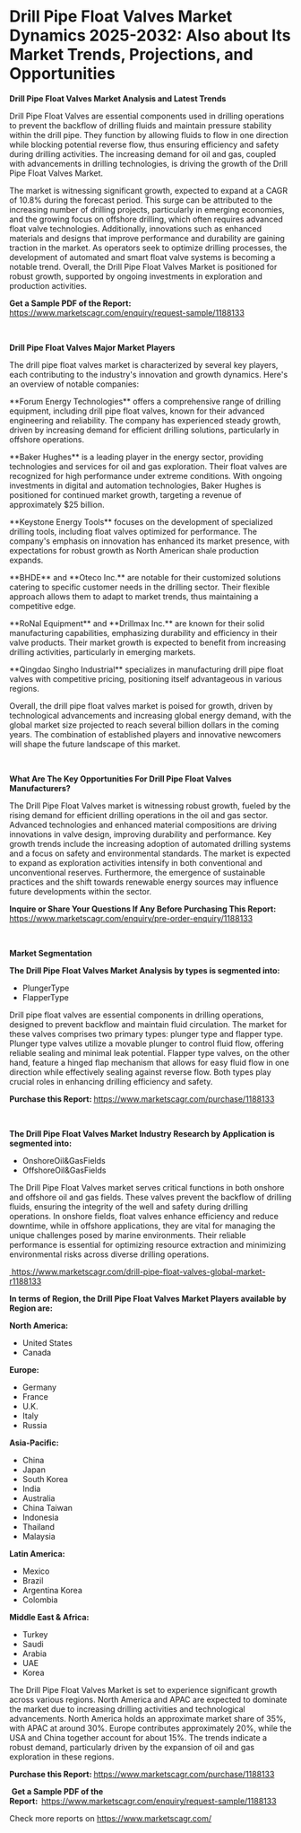 <p><h1>Drill Pipe Float Valves Market Dynamics 2025-2032: Also about Its Market Trends, Projections, and Opportunities</h1></p><p><strong>Drill Pipe Float Valves Market Analysis and Latest Trends</strong></p>
<p><p>Drill Pipe Float Valves are essential components used in drilling operations to prevent the backflow of drilling fluids and maintain pressure stability within the drill pipe. They function by allowing fluids to flow in one direction while blocking potential reverse flow, thus ensuring efficiency and safety during drilling activities. The increasing demand for oil and gas, coupled with advancements in drilling technologies, is driving the growth of the Drill Pipe Float Valves Market.</p><p>The market is witnessing significant growth, expected to expand at a CAGR of 10.8% during the forecast period. This surge can be attributed to the increasing number of drilling projects, particularly in emerging economies, and the growing focus on offshore drilling, which often requires advanced float valve technologies. Additionally, innovations such as enhanced materials and designs that improve performance and durability are gaining traction in the market. As operators seek to optimize drilling processes, the development of automated and smart float valve systems is becoming a notable trend. Overall, the Drill Pipe Float Valves Market is positioned for robust growth, supported by ongoing investments in exploration and production activities.</p></p>
<p><strong>Get a Sample PDF of the Report:&nbsp;</strong> <a href="https://www.marketscagr.com/enquiry/request-sample/1188133?utm_campaign=2319&utm_medium=2&utm_source=Github&utm_content=ia&utm_term=21022025&utm_id=drill-pipe-float-valves">https://www.marketscagr.com/enquiry/request-sample/1188133</a></p>
<p>&nbsp;</p>
<p><strong>Drill Pipe Float Valves Major Market Players</strong></p>
<p><p>The drill pipe float valves market is characterized by several key players, each contributing to the industry's innovation and growth dynamics. Here's an overview of notable companies:</p><p>**Forum Energy Technologies** offers a comprehensive range of drilling equipment, including drill pipe float valves, known for their advanced engineering and reliability. The company has experienced steady growth, driven by increasing demand for efficient drilling solutions, particularly in offshore operations.</p><p>**Baker Hughes** is a leading player in the energy sector, providing technologies and services for oil and gas exploration. Their float valves are recognized for high performance under extreme conditions. With ongoing investments in digital and automation technologies, Baker Hughes is positioned for continued market growth, targeting a revenue of approximately $25 billion.</p><p>**Keystone Energy Tools** focuses on the development of specialized drilling tools, including float valves optimized for performance. The company's emphasis on innovation has enhanced its market presence, with expectations for robust growth as North American shale production expands.</p><p>**BHDE** and **Oteco Inc.** are notable for their customized solutions catering to specific customer needs in the drilling sector. Their flexible approach allows them to adapt to market trends, thus maintaining a competitive edge.</p><p>**RoNal Equipment** and **Drillmax Inc.** are known for their solid manufacturing capabilities, emphasizing durability and efficiency in their valve products. Their market growth is expected to benefit from increasing drilling activities, particularly in emerging markets.</p><p>**Qingdao Singho Industrial** specializes in manufacturing drill pipe float valves with competitive pricing, positioning itself advantageous in various regions.</p><p>Overall, the drill pipe float valves market is poised for growth, driven by technological advancements and increasing global energy demand, with the global market size projected to reach several billion dollars in the coming years. The combination of established players and innovative newcomers will shape the future landscape of this market.</p></p>
<p>&nbsp;</p>
<p><strong>What Are The Key Opportunities For Drill Pipe Float Valves Manufacturers?</strong></p>
<p><p>The Drill Pipe Float Valves market is witnessing robust growth, fueled by the rising demand for efficient drilling operations in the oil and gas sector. Advanced technologies and enhanced material compositions are driving innovations in valve design, improving durability and performance. Key growth trends include the increasing adoption of automated drilling systems and a focus on safety and environmental standards. The market is expected to expand as exploration activities intensify in both conventional and unconventional reserves. Furthermore, the emergence of sustainable practices and the shift towards renewable energy sources may influence future developments within the sector.</p></p>
<p><strong>Inquire or Share Your Questions If Any Before Purchasing This Report:</strong> <a href="https://www.marketscagr.com/enquiry/pre-order-enquiry/1188133?utm_campaign=2319&utm_medium=2&utm_source=Github&utm_content=ia&utm_term=21022025&utm_id=drill-pipe-float-valves">https://www.marketscagr.com/enquiry/pre-order-enquiry/1188133</a></p>
<p>&nbsp;</p>
<p><strong>Market Segmentation</strong></p>
<p><strong>The Drill Pipe Float Valves Market Analysis by types is segmented into:</strong></p>
<p><ul><li>PlungerType</li><li>FlapperType</li></ul></p>
<p><p>Drill pipe float valves are essential components in drilling operations, designed to prevent backflow and maintain fluid circulation. The market for these valves comprises two primary types: plunger type and flapper type. Plunger type valves utilize a movable plunger to control fluid flow, offering reliable sealing and minimal leak potential. Flapper type valves, on the other hand, feature a hinged flap mechanism that allows for easy fluid flow in one direction while effectively sealing against reverse flow. Both types play crucial roles in enhancing drilling efficiency and safety.</p></p>
<p><strong>Purchase this Report:&nbsp;</strong><a href="https://www.marketscagr.com/purchase/1188133?utm_campaign=2319&utm_medium=2&utm_source=Github&utm_content=ia&utm_term=21022025&utm_id=drill-pipe-float-valves">https://www.marketscagr.com/purchase/1188133</a></p>
<p>&nbsp;</p>
<p><strong>The Drill Pipe Float Valves Market Industry Research by Application is segmented into:</strong></p>
<p><ul><li>OnshoreOil&GasFields</li><li>OffshoreOil&GasFields</li></ul></p>
<p><p>The Drill Pipe Float Valves market serves critical functions in both onshore and offshore oil and gas fields. These valves prevent the backflow of drilling fluids, ensuring the integrity of the well and safety during drilling operations. In onshore fields, float valves enhance efficiency and reduce downtime, while in offshore applications, they are vital for managing the unique challenges posed by marine environments. Their reliable performance is essential for optimizing resource extraction and minimizing environmental risks across diverse drilling operations.</p></p>
<p><a href="https://www.marketscagr.com/drill-pipe-float-valves-global-market-r1188133?utm_campaign=2319&utm_medium=2&utm_source=Github&utm_content=ia&utm_term=21022025&utm_id=drill-pipe-float-valves">&nbsp;https://www.marketscagr.com/drill-pipe-float-valves-global-market-r1188133</a></p>
<p><strong>In terms of Region, the Drill Pipe Float Valves Market Players available by Region are:</strong></p>
<p>
    <p> <strong> North America: </strong>
        <ul>
            <li>United States</li>
            <li>Canada</li>
        </ul>
        </p> 
    <p> <strong> Europe: </strong>
        <ul>
            <li>Germany</li>
            <li>France</li>
            <li>U.K.</li>
            <li>Italy</li>
            <li>Russia</li>
        </ul>
        </p> 
    <p> <strong> Asia-Pacific: </strong>
        <ul>
            <li>China</li>
            <li>Japan</li>
            <li>South Korea</li>
            <li>India</li>
            <li>Australia</li>
            <li>China Taiwan</li>
            <li>Indonesia</li>
            <li>Thailand</li>
            <li>Malaysia</li>
        </ul>
        </p> 
    <p> <strong> Latin America: </strong>
        <ul>
            <li>Mexico</li>
            <li>Brazil</li>
            <li>Argentina Korea</li>
            <li>Colombia</li>
        </ul>
        </p> 
    <p> <strong> Middle East & Africa: </strong>
        <ul>
            <li>Turkey</li>
            <li>Saudi</li>
            <li>Arabia</li>
            <li>UAE</li>
            <li>Korea</li>
        </ul>
    </p>
    </p>
<p><p>The Drill Pipe Float Valves Market is set to experience significant growth across various regions. North America and APAC are expected to dominate the market due to increasing drilling activities and technological advancements. North America holds an approximate market share of 35%, with APAC at around 30%. Europe contributes approximately 20%, while the USA and China together account for about 15%. The trends indicate a robust demand, particularly driven by the expansion of oil and gas exploration in these regions.</p></p>
<p><strong>Purchase this Report: </strong><a href="https://www.marketscagr.com/purchase/1188133?utm_campaign=2319&utm_medium=2&utm_source=Github&utm_content=ia&utm_term=21022025&utm_id=drill-pipe-float-valves">https://www.marketscagr.com/purchase/1188133</a></p>
<p>&nbsp;<strong>Get a Sample PDF of the Report:&nbsp;&nbsp;</strong><a href="https://www.marketscagr.com/enquiry/request-sample/1188133?utm_campaign=2319&utm_medium=2&utm_source=Github&utm_content=ia&utm_term=21022025&utm_id=drill-pipe-float-valves">https://www.marketscagr.com/enquiry/request-sample/1188133</a></p>
<p><strong></strong></p>
<p>Check more reports on <a href="https://www.marketscagr.com/?utm_campaign=2319&utm_medium=2&utm_source=Github&utm_content=ia&utm_term=21022025&utm_id=drill-pipe-float-valves">https://www.marketscagr.com/</a></p>